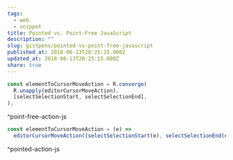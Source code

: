 ```yaml
---
tags:
  - web
  - snippet
title: Pointed vs. Point-Free JavaScript
description: ""
slug: gistpens/pointed-vs-point-free-javascript
published_at: 2018-06-13T20:25:15.000Z
updated_at: 2018-06-13T20:25:15.000Z
share: true
---
```


```js title="point-free-action.js"
const elementToCursorMoveAction = R.converge(
  R.unapply(editorCursorMoveAction),
  [selectSelectionStart, selectSelectionEnd],
);
```

^point-free-action-js

```js title="pointed-action.js"
const elementToCursorMoveAction = (e) =>
  editorCursorMoveAction([selectSelectionStart(e), selectSelectionEnd(e)]);
```

^pointed-action-js
